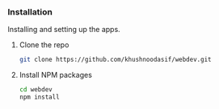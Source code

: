 ### Installation

Installing and setting up the apps.

1. Clone the repo
   ```sh
   git clone https://github.com/khushnoodasif/webdev.git
   ```
2. Install NPM packages
   ```sh
   cd webdev
   npm install
   ```
